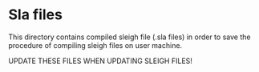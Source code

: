 # Sla files

This directory contains compiled sleigh file (.sla files) in order to save the procedure of compiling sleigh files on user machine.

UPDATE THESE FILES WHEN UPDATING SLEIGH FILES!